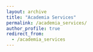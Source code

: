 ```yaml
---
layout: archive
title: "Academia Services"
permalink: /academia_services/
author_profile: true
redirect_from:
  - /academia_services
---
```




